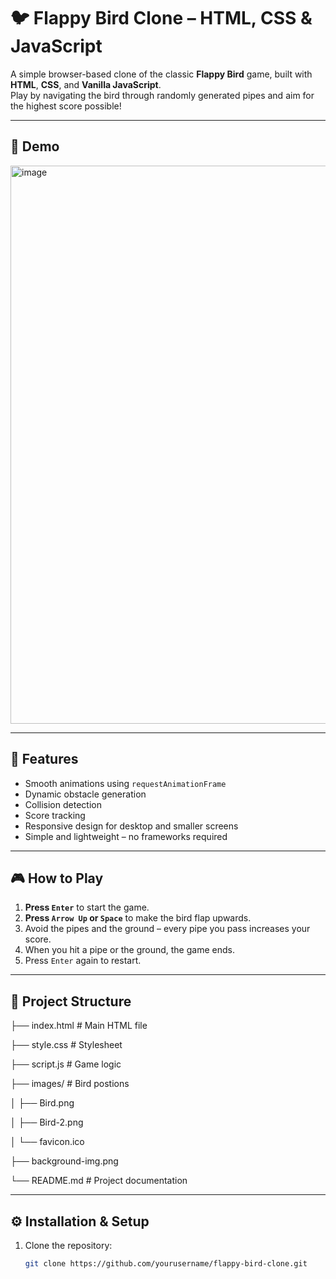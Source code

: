 # 🐦 Flappy Bird Clone – HTML, CSS & JavaScript

A simple browser-based clone of the classic **Flappy Bird** game, built with **HTML**, **CSS**, and **Vanilla JavaScript**.  
Play by navigating the bird through randomly generated pipes and aim for the highest score possible!

---

## 📸 Demo
<img width="1918" height="893" alt="image" src="https://github.com/user-attachments/assets/35290800-f4ab-4761-95f1-36fb80b45220" />


---

## 🎯 Features
- Smooth animations using `requestAnimationFrame`
- Dynamic obstacle generation
- Collision detection
- Score tracking
- Responsive design for desktop and smaller screens
- Simple and lightweight – no frameworks required

---

## 🎮 How to Play
1. **Press `Enter`** to start the game.
2. **Press `Arrow Up` or `Space`** to make the bird flap upwards.
3. Avoid the pipes and the ground – every pipe you pass increases your score.
4. When you hit a pipe or the ground, the game ends.
5. Press `Enter` again to restart.

---

## 📂 Project Structure
├── index.html # Main HTML file

├── style.css # Stylesheet

├── script.js # Game logic

├── images/ # Bird postions

│        ├── Bird.png

│        ├── Bird-2.png

│        └── favicon.ico

├── background-img.png

└── README.md # Project documentation

---

## ⚙️ Installation & Setup
1. Clone the repository:
   ```bash
   git clone https://github.com/yourusername/flappy-bird-clone.git
